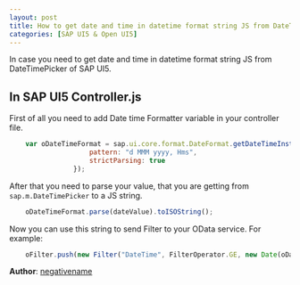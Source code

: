 ```yaml
---
layout: post
title: How to get date and time in datetime format string JS from DateTimePicker SAP UI5? 
categories: [SAP UI5 & Open UI5]
---
```


In case you need to get date and time in datetime format string JS from DateTimePicker of SAP UI5.

## In SAP UI5 Controller.js
First of all you need to add Date time Formatter variable in your controller file.

```js
    var oDateTimeFormat = sap.ui.core.format.DateFormat.getDateTimeInstance({
                    pattern: "d MMM yyyy, Hms",
                    strictParsing: true
                });
```

After that you need to parse your value, that you are getting from `sap.m.DateTimePicker` to a JS string.
```js
    oDateTimeFormat.parse(dateValue).toISOString();
```

Now you can use this string to send Filter to your OData service. For example:
```js
    oFilter.push(new Filter("DateTime", FilterOperator.GE, new Date(oDateTimeFormat.parse(dateValue)).toISOString()));
```

**Author**: [negativename](https://github.com/negativename)
